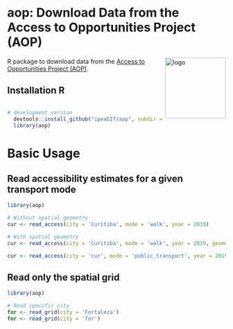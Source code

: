 # aop: Download Data from the Access to Opportunities Project (AOP)

<img align="right" src="https://github.com/ipeaGIT/aop/blob/main/r-package/man/figures/logo.png?raw=true" alt="logo" width="140"> 

R package to download data from the [Access to Opportunities Project (AOP)](https://www.ipea.gov.br/acessooportunidades/en/).


## Installation R

```R

# development version
  devtools::install_github("ipeaGIT/aop", subdir = "r-package")
  library(aop)
```



# Basic Usage

## Read accessibility estimates for a given transport mode
```R
library(aop)

# Without spatial geometry
cur <- read_access(city = 'Curitiba', mode = 'walk', year = 2019)

# With spatial geometry
cur <- read_access(city = 'Curitiba', mode = 'walk', year = 2019, geometry = TRUE)

cur <- read_access(city = 'cur', mode = 'public_transport', year = 2019)

```


## Read only the spatial grid
```R
library(aop)

# Read specific city
for <- read_grid(city = 'Fortaleza')
for <- read_grid(city = 'for')
```
